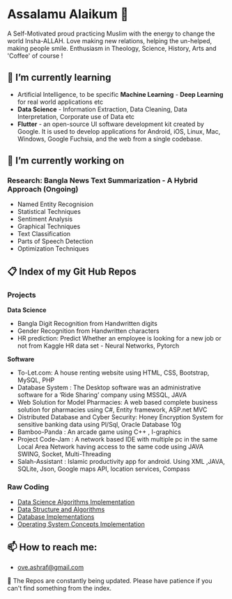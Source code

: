 # Assalamu Alaikum  👋
A Self-Motivated proud practicing Muslim with the energy to change the world Insha-ALLAH. Love making new relations, helping the un-helped, making people smile. Enthusiasm in Theology, Science, History, Arts and 'Coffee' of course ! 




## 🌱 I’m currently learning
* Artificial Intelligence, to be specific **Machine Learning** - **Deep Learning** for real world applications etc
* **Data Science** - Information Extraction, Data Cleaning, Data Interpretation, Corporate use of Data etc  
* **Flutter** - an open-source UI software development kit created by Google. It is used to develop applications for Android, iOS, Linux, Mac, Windows, Google Fuchsia, and the web from a single codebase.


## 🔭 I’m currently working on

### Research: Bangla News Text Summarization - A Hybrid Approach (Ongoing)
* Named Entity Recognision 
* Statistical Techniques
* Sentiment Analysis
* Graphical Techniques
* Text Classification
* Parts of Speech Detection
* Optimization Techniques


## 📋 Index of my Git Hub Repos


### Projects
**Data Science**
* Bangla Digit Recognition from Handwritten digits
* Gender Recognition from Handwritten characters 
* HR prediction: Predict Whether an employee is looking for a new job or not from Kaggle HR data set - Neural Networks, Pytorch



**Software**
* To-Let.com: A house renting website using HTML, CSS, Bootstrap, MySQL, PHP
* Database System : The Desktop software was an administrative software for a ‘Ride Sharing’ company using MSSQL, JAVA
* Web Solution for Model Pharmacies: A web based complete business solution for pharmacies using C#, Entity framework, ASP.net MVC
* Distributed Database and Cyber Security: Honey Encryption System for sensitive banking data using Pl/Sql, Oracle Database 10g
* Bamboo-Panda : An arcade game using C++ , I-graphics
* Project Code-Jam : A network based IDE with multiple pc in the same Local Area Network having access to the same code using JAVA SWING, Socket, Multi-Threading
* Salah-Assistant : Islamic productivity app for android. Using XML ,JAVA, SQLite, Json, Google maps API, location services, Compass


### Raw Coding
* [Data Science Algorithms Implementation](https://github.com/ashrafulhaqove/Data-Science)
* [Data Structure and Algorithms](https://github.com/ashrafulhaqove/DataStructures-Algorithms)
* [Database Implementations](https://github.com/ashrafulhaqove/DataBase-lab)
* [Operating System Concepts Implementation](https://github.com/ashrafulhaqove/OS-Lab)



## 📫 How to reach me:
* ove.ashraf@gmail.com


🤔 The Repos are constantly being updated. Please have patience if you can't find something from the index.
<!--
**ashrafulhaqove/ashrafulhaqove** is a ✨ _special_ ✨ repository because its `README.md` (this file) appears on your GitHub profile.

Here are some ideas to get you started:

- 🔭 I’m currently working on ...
- 🌱 I’m currently learning ...
- 👯 I’m looking to collaborate on ...
- 🤔 I’m looking for help with ...
- 💬 Ask me about ...
- 📫 How to reach me: ...
- 😄 Pronouns: ...
- ⚡ Fun fact: ...
-->

